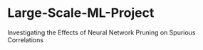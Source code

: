 # Large-Scale-ML-Project
Investigating the Effects of Neural Network Pruning on Spurious Correlations 
